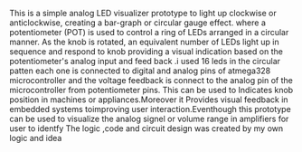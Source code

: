 This is a simple analog LED visualizer prototype to light up clockwise or anticlockwise, creating a bar-graph or circular gauge effect. where a potentiometer (POT) is used to control a ring of LEDs arranged in a circular manner. As the knob is rotated, an equivalent number of LEDs light up in sequence and respond to knob providing a visual indication based on the potentiometer's analog input and feed back .i used 16 leds in the circular patten each one is connected to digital and analog pins of atmega328 microcontroller and the voltage feedback is connect to the analog pin of the microcontroller from potentiometer pins. This can be used to Indicates knob position in machines or appliances.Moreover it Provides visual feedback in embedded systems toimproving user interaction.Eventhough this prototype can be used to visualize the analog signel or volume range in amplifiers for user to identfy
The logic ,code and circuit design was created by my own logic and idea
